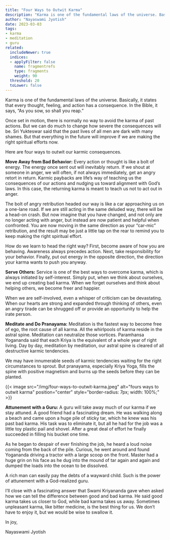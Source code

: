 ```yaml
---
title: "Four Ways to Outwit Karma"
description: "Karma is one of the fundamental laws of the universe. Basically, it states that every thought, feeling, and action has a consequence. In the Bible, it says, “As you sow, so shall you reap.”"
author: "Nayaswami Jyotish"
date: 2023-03-03
tags:
- karma
- meditation
- guru
related:
  includeNewer: true
  indices:
  - applyFilter: false
    name: fragmentrefs
    type: fragments
    weight: 90
  threshold: 20
  toLower: false
---
```


Karma is one of the fundamental laws of the universe. Basically, it states that every thought, feeling, and action has a consequence. In the Bible, it says, “As you sow, so shall you reap.”

Once set in motion, there is normally no way to avoid the karma of past actions. But we can do much to change how severe the consequences will be. Sri Yukteswar said that the past lives of all men are dark with many shames. But that everything in the future will improve if we are making the right spiritual efforts now.

Here are four ways to outwit our karmic consequences.

**Move Away from Bad Behavior:** Every action or thought is like a bolt of energy. The energy once sent out will inevitably return. If we shout at someone in anger, we will often, if not always immediately, get an angry retort in return. Karmic paybacks are life’s way of teaching us the consequences of our actions and nudging us toward alignment with God’s laws. In this case, the returning karma is meant to teach us not to act out in anger.

The bolt of angry retribution headed our way is like a car approaching us on a one-lane road. If we are still acting in the same deluded way, there will be a head-on crash. But now imagine that you have changed, and not only are no longer acting with anger, but instead are now patient and helpful when confronted. You are now moving in the same direction as your “car-mic” retribution, and the result may be just a little tap on the rear to remind you to keep making the right spiritual effort.

How do we learn to head the right way? First, become aware of how you are behaving. Awareness always precedes action. Next, take responsibility for your behavior. Finally, put out energy in the opposite direction, the direction your karma wants to push you anyway.

**Serve Others:** Service is one of the best ways to overcome karma, which is always initiated by self-interest. Simply put, when we think about ourselves, we end up creating bad karma. When we forget ourselves and think about helping others, we become freer and happier.

When we are self-involved, even a whisper of criticism can be devastating. When our hearts are strong and expanded through thinking of others, even an angry tirade can be shrugged off or provide an opportunity to help the irate person.

**Meditate and Do Pranayama:** Meditation is the fastest way to become free of ego, the root cause of all karma. All the whirlpools of karma reside in the astral spine. Meditation can neutralize those vortices. Paramhansa Yogananda said that each Kriya is the equivalent of a whole year of right living. Day by day, meditation by meditation, our astral spine is cleared of all destructive karmic tendencies.

We may have innumerable seeds of karmic tendencies waiting for the right circumstances to sprout. But pranayama, especially Kriya Yoga, fills the spine with positive magnetism and burns up the seeds before they can be planted.

{{< image src="/img/four-ways-to-outwit-karma.jpeg" alt="fours ways to outwit karma" position="center" style="border-radius: 7px; width: 100%;" >}}

**Attunement with a Guru:** A guru will take away much of our karma if we stay attuned. A good friend had a fascinating dream. He was walking along a beach and came upon a huge pile of sticky tar, which he knew was his past bad karma. His task was to eliminate it, but all he had for the job was a little toy plastic pail and shovel. After a great deal of effort he finally succeeded in filling his bucket one time.

As he began to despair of ever finishing the job, he heard a loud noise coming from the back of the pile. Curious, he went around and found Yogananda driving a tractor with a large scoop on the front. Master had a huge grin on his face as he dug into the mound of tar again and again and dumped the loads into the ocean to be dissolved. 

A rich man can easily pay the debts of a wayward child. Such is the power of attunement with a God-realized guru.

I’ll close with a fascinating answer that Swami Kriyananda gave when asked how we can tell the difference between good and bad karma. He said good karma takes us closer to God, while bad karma takes us away. Sometimes unpleasant karma, like bitter medicine, is the best thing for us. We don’t have to enjoy it, but we would be wise to swallow it.

In joy,

Nayaswami Jyotish
